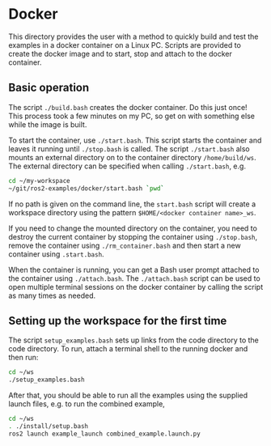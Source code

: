 # Docker

This directory provides the user with a method to quickly build and test the
examples in a docker container on a Linux PC.  Scripts are provided to
create the docker image and to start, stop and attach to the docker container.

## Basic operation

The script `./build.bash` creates the docker container.  Do this
just once!  This process took a few minutes on my PC, so get on with
something else while the image is built.

To start the container, use `./start.bash`.  This script starts the
container and leaves it running until `./stop.bash` is called. The script
`./start.bash` also mounts an external directory on to the container
directory `/home/build/ws`.  The external directory can be specified when
calling `./start.bash`, e.g.

```bash
cd ~/my-workspace
~/git/ros2-examples/docker/start.bash `pwd`
```

If no path is given on the command line, the `start.bash` script will create
a workspace directory using the pattern `$HOME/<docker container name>_ws`.

If you need to change the mounted directory on the container, you need to
destroy the current container by stopping the container using `./stop.bash`,
remove the container using `./rm_container.bash` and then start a new
container using `.start.bash`.

When the container is running, you can get a Bash user prompt attached to the
container using `./attach.bash`.  The `./attach.bash` script can
be used to open multiple terminal sessions on the docker container by calling
the script as many times as needed.

## Setting up the workspace for the first time

The script `setup_examples.bash` sets up links from the code directory to the
code directory.  To run, attach a terminal shell to the running docker and
then run:

```bash
cd ~/ws
./setup_examples.bash
```

After that, you should be able to run all the examples using the supplied
launch files, e.g. to run the combined example,

```bash
cd ~/ws
. ./install/setup.bash
ros2 launch example_launch combined_example.launch.py
```
